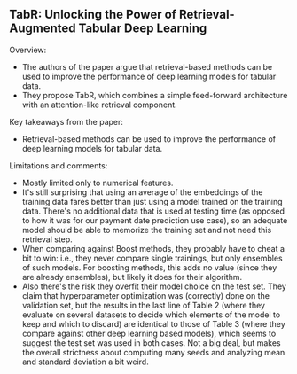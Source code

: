 ## TabR: Unlocking the Power of Retrieval-Augmented Tabular Deep Learning

Overview:
- The authors of the paper argue that retrieval-based methods can be used to improve the performance of deep learning models for tabular data.
- They propose TabR, which combines a simple feed-forward architecture with an attention-like retrieval component.

Key takeaways from the paper:
- Retrieval-based methods can be used to improve the performance of deep learning models for tabular data.

Limitations and comments:
- Mostly limited only to numerical features.
- It's still surprising that using an average of the embeddings of the training data fares better than just using a model trained on the training data. There's no additional data that is used at testing time (as opposed to how it was for our payment date prediction use case), so an adequate model should be able to memorize the training set and not need this retrieval step.
- When comparing against Boost methods, they probably have to cheat a bit to win: i.e., they never compare single trainings, but only ensembles of such models. For boosting methods, this adds no value (since they are already ensembles), but likely it does for their algorithm.
- Also there's the risk they overfit their model choice on the test set. They claim that hyperparameter optimization was (correctly) done on the validation set, but the results in the last line of Table 2 (where they evaluate on several datasets to decide which elements of the model to keep and which to discard) are identical to those of Table 3 (where they compare against other deep learning based models), which seems to suggest the test set was used in both cases. Not a big deal, but makes the overall strictness about computing many seeds and analyzing mean and standard deviation a bit weird.
